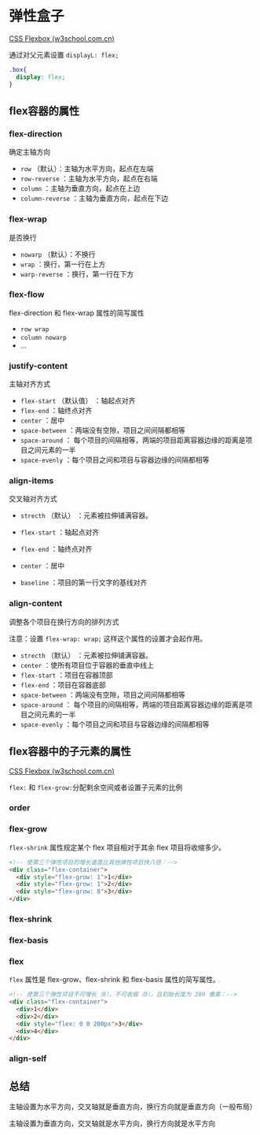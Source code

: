 # 弹性盒子

[CSS Flexbox (w3school.com.cn)](https://www.w3school.com.cn/css/css3_flexbox.asp)

通过对父元素设置 `displayL: flex;` 

```css
.box{
  display: flex;
}
```

## flex容器的属性

### flex-direction

确定主轴方向

* `row` （默认）：主轴为水平方向，起点在左端
* `row-reverse` ：主轴为水平方向，起点在右端
* `column` ：主轴为垂直方向，起点在上边
* `column-reverse` ：主轴为垂直方向，起点在下边

### flex-wrap

是否换行

* `nowarp` （默认）：不换行
* `wrap` ：换行，第一行在上方
* `warp-reverse` ：换行，第一行在下方

### flex-flow

 flex-direction 和 flex-wrap 属性的简写属性

* `row wrap` 
* `column nowarp`
* $\ldots$

### justify-content

主轴对齐方式

* `flex-start` （默认值） ：轴起点对齐
* `flex-end` ：轴终点对齐
* `center` ：居中
* `space-between` ：两端没有空隙，项目之间间隔都相等
* `space-around` ： 每个项目的间隔相等，两端的项目距离容器边缘的距离是项目之间元素的一半
* `space-evenly` ：每个项目之间和项目与容器边缘的间隔都相等

### align-items

交叉轴对齐方式

* `strecth` （默认） ：元素被拉伸铺满容器。


* `flex-start` ：轴起点对齐
* `flex-end` ：轴终点对齐
* `center` ：居中
* `baseline` ：项目的第一行文字的基线对齐

### align-content

调整各个项目在换行方向的排列方式

注意：设置 `flex-wrap: wrap;` 这样这个属性的设置才会起作用。

* `strecth` （默认） ：元素被拉伸铺满容器。
* `center` ：使所有项目位于容器的垂直中线上
* `flex-start` ：项目在容器顶部
* `flex-end` ：项目在容器底部
* `space-between` ：两端没有空隙，项目之间间隔都相等
* `space-around` ： 每个项目的间隔相等，两端的项目距离容器边缘的距离是项目之间元素的一半
* `space-evenly` ：每个项目之间和项目与容器边缘的间隔都相等

## flex容器中的子元素的属性

[CSS Flexbox (w3school.com.cn)](https://www.w3school.com.cn/css/css3_flexbox.asp)

`flex:` 和 `flex-grow:`分配剩余空间或者设置子元素的比例

### order

### flex-grow

`flex-shrink` 属性规定某个 flex 项目相对于其余 flex 项目将收缩多少。

```html
<!-- 使第三个弹性项目的增长速度比其他弹性项目快八倍：-->
<div class="flex-container">
  <div style="flex-grow: 1">1</div>
  <div style="flex-grow: 1">2</div>
  <div style="flex-grow: 8">3</div> 
</div>
```

### flex-shrink

### flex-basis

### flex

`flex` 属性是 flex-grow、flex-shrink 和 flex-basis 属性的简写属性。

```html
<!-- 使第三个弹性项目不可增长（0），不可收缩（0），且初始长度为 200 像素：-->
<div class="flex-container">
  <div>1</div>
  <div>2</div>
  <div style="flex: 0 0 200px">3</div>
  <div>4</div>
</div>
```

### align-self



## 总结

主轴设置为水平方向，交叉轴就是垂直方向，换行方向就是垂直方向（一般布局）

主轴设置为垂直方向，交叉轴就是水平方向，换行方向就是水平方向






